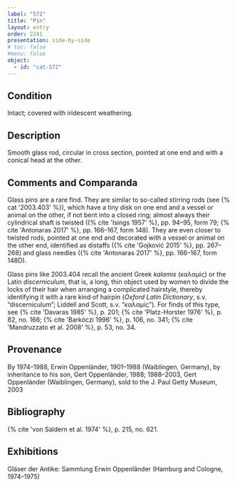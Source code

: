 ```yaml
---
label: "572"
title: "Pin"
layout: entry
order: 2241
presentation: side-by-side
# toc: false
#menu: false 
object:
  - id: "cat-572"
---
```


## Condition

Intact; covered with iridescent weathering.

## Description

Smooth glass rod, circular in cross section, pointed at one end and with a conical head at the other.

## Comments and Comparanda

Glass pins are a rare find. They are similar to so-called stirring rods (see {% cat '2003.403' %}), which have a tiny disk on one end and a vessel or animal on the other, if not bent into a closed ring; almost always their cylindrical shaft is twisted ({% cite 'Isings 1957' %}, pp. 94–95, form 79; {% cite 'Antonaras 2017' %}, pp. 166–167, form 148). They are even closer to twisted rods, pointed at one end and decorated with a vessel or animal on the other end, identified as distaffs ({% cite 'Gojković 2015' %}, pp. 267–268) and glass needles ({% cite 'Antonaras 2017' %}, pp. 166–167, form 148D).

Glass pins like 2003.404 recall the ancient Greek *kalamis* (καλαμίς) or the Latin *discerniculum*, that is, a long, thin object used by women to divide the locks of their hair when arranging a complicated hairstyle, thereby identifying it with a rare kind of hairpin (*Oxford Latin Dictionary*, s.v. “discerniculum”; Liddell and Scott, s.v. “καλαμίς”). For finds of this type, see {% cite 'Davaras 1985' %}, p. 201; {% cite 'Platz-Horster 1976' %}, p. 82, no. 166; {% cite 'Barkóczi 1996' %}, p. 106, no. 341; {% cite 'Mandruzzato et al. 2008' %}, p. 53, no. 34.

## Provenance

By 1974–1988, Erwin Oppenländer, 1901–1988 (Waiblingen, Germany), by inheritance to his son, Gert Oppenländer, 1988; 1988–2003, Gert Oppenländer (Waiblingen, Germany), sold to the J. Paul Getty Museum, 2003

## Bibliography

{% cite 'von Saldern et al. 1974' %}, p. 215, no. 621.

## Exhibitions

Gläser der Antike: Sammlung Erwin Oppenländer (Hamburg and Cologne, 1974–1975)